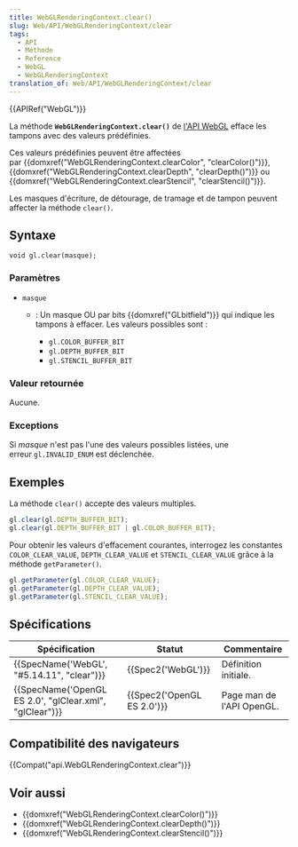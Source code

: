 ```yaml
---
title: WebGLRenderingContext.clear()
slug: Web/API/WebGLRenderingContext/clear
tags:
  - API
  - Méthode
  - Reference
  - WebGL
  - WebGLRenderingContext
translation_of: Web/API/WebGLRenderingContext/clear
---
```

{{APIRef("WebGL")}}

La méthode **`WebGLRenderingContext.clear()`** de [l'API WebGL](/fr/docs/Web/API/WebGL_API) efface les tampons avec des valeurs prédéfinies.

Ces valeurs prédéfinies peuvent être affectées par {{domxref("WebGLRenderingContext.clearColor", "clearColor()")}}, {{domxref("WebGLRenderingContext.clearDepth", "clearDepth()")}} ou {{domxref("WebGLRenderingContext.clearStencil", "clearStencil()")}}.

Les masques d'écriture, de détourage, de tramage et de tampon peuvent affecter la méthode `clear()`.

## Syntaxe

    void gl.clear(masque);

### Paramètres

- `masque`

  - : Un masque OU par bits {{domxref("GLbitfield")}} qui indique les tampons à effacer. Les valeurs possibles sont :

    - `gl.COLOR_BUFFER_BIT`
    - `gl.DEPTH_BUFFER_BIT`
    - `gl.STENCIL_BUFFER_BIT`

### Valeur retournée

Aucune.

### Exceptions

Si *masque* n'est pas l'une des valeurs possibles listées, une erreur `gl.INVALID_ENUM` est déclenchée.

## Exemples

La méthode `clear()` accepte des valeurs multiples.

```js
gl.clear(gl.DEPTH_BUFFER_BIT);
gl.clear(gl.DEPTH_BUFFER_BIT | gl.COLOR_BUFFER_BIT);
```

Pour obtenir les valeurs d'effacement courantes, interrogez les constantes `COLOR_CLEAR_VALUE`, `DEPTH_CLEAR_VALUE` et `STENCIL_CLEAR_VALUE` grâce à la méthode `getParameter()`.

```js
gl.getParameter(gl.COLOR_CLEAR_VALUE);
gl.getParameter(gl.DEPTH_CLEAR_VALUE);
gl.getParameter(gl.STENCIL_CLEAR_VALUE);
```

## Spécifications

| Spécification                                                            | Statut                               | Commentaire               |
| ------------------------------------------------------------------------ | ------------------------------------ | ------------------------- |
| {{SpecName('WebGL', "#5.14.11", "clear")}}                 | {{Spec2('WebGL')}}             | Définition initiale.      |
| {{SpecName('OpenGL ES 2.0', "glClear.xml", "glClear")}} | {{Spec2('OpenGL ES 2.0')}} | Page man de l'API OpenGL. |

## Compatibilité des navigateurs

{{Compat("api.WebGLRenderingContext.clear")}}

## Voir aussi

- {{domxref("WebGLRenderingContext.clearColor()")}}
- {{domxref("WebGLRenderingContext.clearDepth()")}}
- {{domxref("WebGLRenderingContext.clearStencil()")}}
